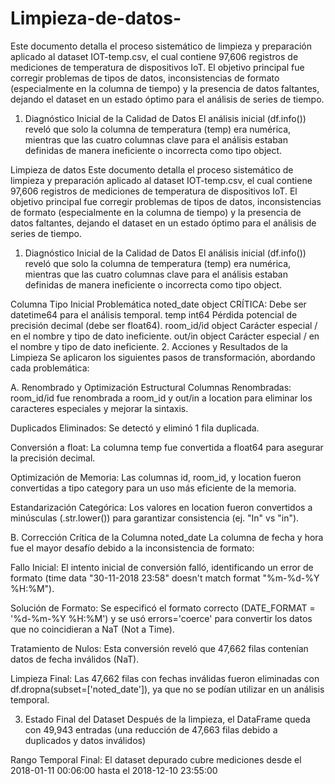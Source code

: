 # Limpieza-de-datos-

Este documento detalla el proceso sistemático de limpieza y preparación aplicado al dataset IOT-temp.csv, el cual contiene 97,606 registros de mediciones de temperatura de dispositivos IoT. El objetivo principal fue corregir problemas de tipos de datos, inconsistencias de formato (especialmente en la columna de tiempo) y la presencia de datos faltantes, dejando el dataset en un estado óptimo para el análisis de series de tiempo.

1. Diagnóstico Inicial de la Calidad de Datos
El análisis inicial (df.info()) reveló que solo la columna de temperatura (temp) era numérica, mientras que las cuatro columnas clave para el análisis estaban definidas de manera ineficiente o incorrecta como tipo object.

Limpieza de datos
Este documento detalla el proceso sistemático de limpieza y preparación aplicado al dataset IOT-temp.csv, el cual contiene 97,606 registros de mediciones de temperatura de dispositivos IoT. El objetivo principal fue corregir problemas de tipos de datos, inconsistencias de formato (especialmente en la columna de tiempo) y la presencia de datos faltantes, dejando el dataset en un estado óptimo para el análisis de series de tiempo.

1. Diagnóstico Inicial de la Calidad de Datos
El análisis inicial (df.info()) reveló que solo la columna de temperatura (temp) era numérica, mientras que las cuatro columnas clave para el análisis estaban definidas de manera ineficiente o incorrecta como tipo object.

Columna	Tipo Inicial	Problemática
noted_date	object	CRÍTICA: Debe ser datetime64 para el análisis temporal.
temp	int64	Pérdida potencial de precisión decimal (debe ser float64).
room_id/id	object	Carácter especial / en el nombre y tipo de dato ineficiente.
out/in	object	Carácter especial / en el nombre y tipo de dato ineficiente.
2. Acciones y Resultados de la Limpieza
Se aplicaron los siguientes pasos de transformación, abordando cada problemática:

A. Renombrado y Optimización Estructural
Columnas Renombradas: room_id/id fue renombrada a room_id y out/in a location para eliminar los caracteres especiales y mejorar la sintaxis.

Duplicados Eliminados: Se detectó y eliminó 1 fila duplicada.

Conversión a float: La columna temp fue convertida a float64 para asegurar la precisión decimal.

Optimización de Memoria: Las columnas id, room_id, y location fueron convertidas a tipo category para un uso más eficiente de la memoria.

Estandarización Categórica: Los valores en location fueron convertidos a minúsculas (.str.lower()) para garantizar consistencia (ej. "In" vs "in").

B. Corrección Crítica de la Columna noted_date
La columna de fecha y hora fue el mayor desafío debido a la inconsistencia de formato:

Fallo Inicial: El intento inicial de conversión falló, identificando un error de formato (time data "30-11-2018 23:58" doesn't match format "%m-%d-%Y %H:%M").

Solución de Formato: Se especificó el formato correcto (DATE_FORMAT = '%d-%m-%Y %H:%M') y se usó errors='coerce' para convertir los datos que no coincidieran a NaT (Not a Time).

Tratamiento de Nulos: Esta conversión reveló que 47,662 filas contenían datos de fecha inválidos (NaT).

Limpieza Final: Las 47,662 filas con fechas inválidas fueron eliminadas con df.dropna(subset=['noted_date']), ya que no se podían utilizar en un análisis temporal.

3. Estado Final del Dataset
Después de la limpieza, el DataFrame queda con 49,943 entradas (una reducción de 47,663 filas debido a duplicados y datos inválidos)

Rango Temporal Final: El dataset depurado cubre mediciones desde el 2018-01-11 00:06:00 hasta el 2018-12-10 23:55:00
